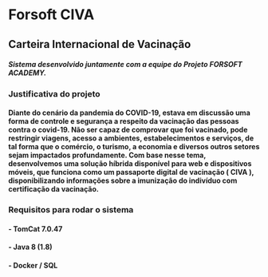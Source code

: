 # Forsoft CIVA

## Carteira Internacional de Vacinação

##### Sistema desenvolvido juntamente com a equipe do Projeto FORSOFT ACADEMY.

### Justificativa do projeto
#### Diante do cenário da pandemia do COVID-19, estava em discussão uma forma de controle e segurança a respeito da vacinação das pessoas contra o covid-19. Não ser capaz de comprovar que foi vacinado, pode restringir viagens, acesso a ambientes, estabelecimentos e serviços, de tal forma que o comércio, o turismo, a economia e diversos outros setores sejam impactados profundamente. Com base nesse tema, desenvolvemos uma solução híbrida disponível para web e dispositivos móveis, que funciona como um passaporte digital de vacinação ( CIVA ), disponibilizando informações sobre a imunização do indivíduo com certificação da vacinação.


### Requisitos para rodar o sistema

#### - TomCat 7.0.47
#### - Java 8 (1.8)
#### - Docker / SQL
